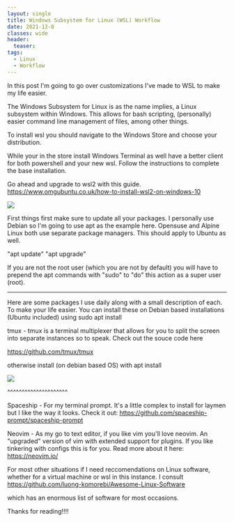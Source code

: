 ```yaml
---
layout: single
title: Windows Subsystem for Linux (WSL) Workflow 
date: 2021-12-8
classes: wide
header:
  teaser: 
tags:
  - Linux
  - Workflow
--- 
```


 In this post I'm going to go over customizations I've made to WSL to make my life easier.

The Windows Subsystem for Linux  is as the name implies, a Linux subsystem within Windows. This allows for bash scripting, (personally) easier command line management of files, among other things. 


To install wsl you should navigate to the Windows Store and choose your distribution. 

While your in the store install Windows Terminal as well have a better client for both powershell and your new wsl. Follow the instructions to complete the base installation.  


Go ahead and upgrade to wsl2 with this guide.
https://www.omgubuntu.co.uk/how-to-install-wsl2-on-windows-10

![](https://github.com/MaangoTaachyon/tkyn.dev/tree/main/assets/imageswsl/wsl.png)

First things first make sure to update all your packages. I personally use Debian so I'm going to use apt as the example here. Opensuse and Alpine Linux both use separate package managers. This should apply to Ubuntu as well.

"apt update"
"apt upgrade"

If you are not the root user (which you are not by default) you will have to prepend the apt commands with "sudo" to "do" this action as a super user (root).

----------------------------------------------------------------------------------------
Here are some packages I use daily along with a small description of each. To make your life easier.
You can install these on Debian based installations (Ubuntu included) using sudo apt install <package-name>

 

tmux - tmux is a terminal multiplexer that allows for you to split the screen into separate instances so to speak. Check out the souce code here 

https://github.com/tmux/tmux

 otherwise install (on debian based OS) with apt install
  
![](https://github.com/MaangoTaachyon/tkyn.dev/tree/main/assets/imageswsl/wsl2.png)
  
   ^^^^^^^^^^^^^^^^^^^^^

Spaceship - For my terminal prompt. It's a little complex to install for laymen but I like the way it looks. Check it out: https://github.com/spaceship-prompt/spaceship-prompt

Neovim - As my go to text editor, if you like vim you'll love neovim. An "upgraded" version of vim with extended support for plugins. If you like tinkering with configs this is for you.
Read more about it here: https://neovim.io/


For most other situations if I need reccomendations on Linux software, whether for a virtual machine or wsl in this instance. I consult
https://github.com/luong-komorebi/Awesome-Linux-Software

which has an enormous list of software for most occasions.

Thanks for reading!!!!
